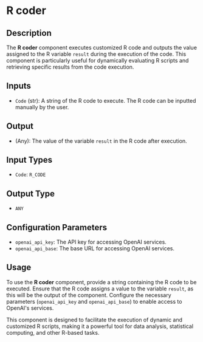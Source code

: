 # R coder

## Description

The **R coder** component executes customized R code and outputs the value assigned to the R variable `result` during the execution of the code. This component is particularly useful for dynamically evaluating R scripts and retrieving specific results from the code execution.

## Inputs

- `Code` (str): A string of the R code to execute. The R code can be inputted manually by the user.

## Output

- (Any): The value of the variable `result` in the R code after execution.

## Input Types

- `Code`: `R_CODE`

## Output Type

- `ANY`

## Configuration Parameters

- `openai_api_key`: The API key for accessing OpenAI services.
- `openai_api_base`: The base URL for accessing OpenAI services.

## Usage

To use the **R coder** component, provide a string containing the R code to be executed. Ensure that the R code assigns a value to the variable `result`, as this will be the output of the component. Configure the necessary parameters (`openai_api_key` and `openai_api_base`) to enable access to OpenAI's services.

This component is designed to facilitate the execution of dynamic and customized R scripts, making it a powerful tool for data analysis, statistical computing, and other R-based tasks.